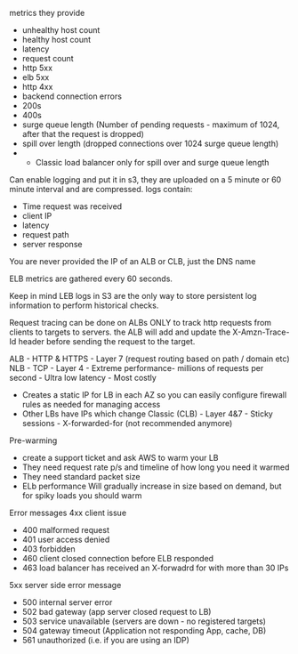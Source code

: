metrics they provide
- unhealthy host count
- healthy host count
- latency
- request count
- http 5xx
- elb 5xx
- http 4xx
- backend connection errors
- 200s
- 400s
- surge queue length (Number of pending requests - maximum of 1024, after that the request is dropped)
- spill over length (dropped connections over 1024 surge queue length)
- - Classic load balancer only for spill over and surge queue length

Can enable logging and put it in s3, they are uploaded on a 5 minute or 60 minute interval and are compressed. logs contain:
- Time request was received
- client IP
- latency
- request path
- server response

You are never provided the IP of an ALB or CLB, just the DNS name

ELB metrics are gathered every 60 seconds.

Keep in mind LEB logs in S3 are the only way to store persistent log information to perform historical checks.

Request tracing can be done on ALBs ONLY to track http requests from clients to targets to servers. the ALB will add and update the X-Amzn-Trace-Id header before sending the request to the target.

ALB - HTTP & HTTPS - Layer 7 (request routing based on path / domain etc)
NLB - TCP - Layer 4 - Extreme performance- millions of requests per second - Ultra low latency - Most costly
- Creates a static IP for LB in each AZ so you can easily configure firewall rules as needed for managing access
- Other LBs have IPs which change
Classic (CLB) - Layer 4&7 - Sticky sessions - X-forwarded-for (not recommended anymore)

Pre-warming
- create a support ticket and ask AWS to warm your LB
- They need request rate p/s and timeline of how long you need it warmed
- They need standard packet size
- ELb performance Will gradually increase in size based on demand, but for spiky loads you should warm

Error messages
4xx client issue
- 400 malformed request
- 401 user access denied
- 403 forbidden
- 460 client closed connection before ELB responded
- 463 load balancer has received an X-forwadrd for with more than 30 IPs

5xx server side error message
- 500 internal server error
- 502 bad gateway (app server closed request to LB)
- 503 service unavailable (servers are down - no registered targets)
- 504 gateway timeout (Application not responding App, cache, DB)
- 561 unauthorized (i.e. if you are using an IDP)

